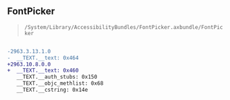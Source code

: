 ## FontPicker

> `/System/Library/AccessibilityBundles/FontPicker.axbundle/FontPicker`

```diff

-2963.3.13.1.0
-  __TEXT.__text: 0x464
+2963.10.8.0.0
+  __TEXT.__text: 0x460
   __TEXT.__auth_stubs: 0x150
   __TEXT.__objc_methlist: 0x68
   __TEXT.__cstring: 0x14e

```
